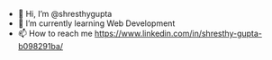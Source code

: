 - 👋 Hi, I’m @shresthygupta
- 🌱 I’m currently learning Web Development
- 📫 How to reach me https://www.linkedin.com/in/shresthy-gupta-b098291ba/

<!---
shresthygupta/shresthygupta is a ✨ special ✨ repository because its `README.md` (this file) appears on your GitHub profile.
You can click the Preview link to take a look at your changes.
--->
